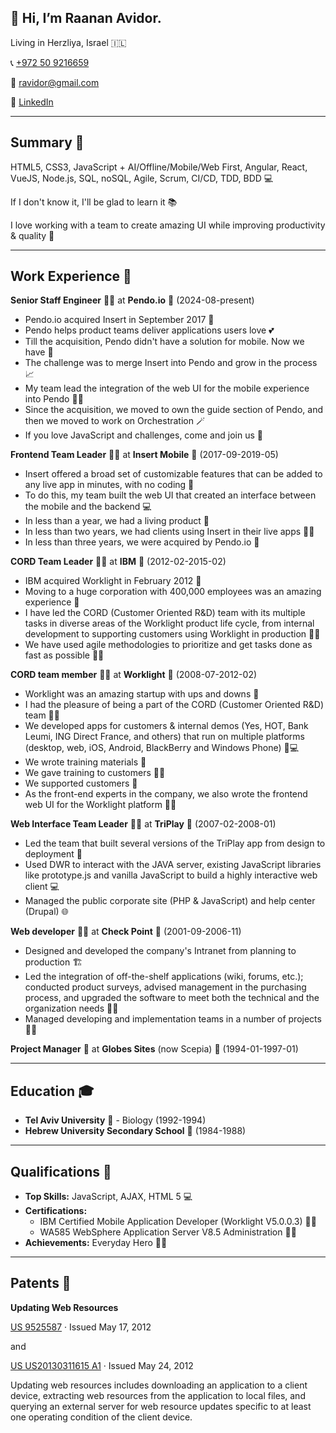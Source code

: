 ## 👋 Hi, I’m Raanan Avidor.

Living in Herzliya, Israel 🇮🇱

📞 [+972 50 9216659](tel:+972509216659)

📧 [ravidor@gmail.com](mailto:ravidor@gmail.com)

🔗 [LinkedIn](https://www.linkedin.com/in/raanan-avidor)

-----

## Summary 📝

HTML5, CSS3, JavaScript + AI/Offline/Mobile/Web First, Angular, React, VueJS, Node.js, SQL, noSQL, Agile, Scrum, CI/CD, TDD, BDD 💻

If I don't know it, I'll be glad to learn it 📚

I love working with a team to create amazing UI while improving productivity & quality 🚀

-----

## Work Experience 💼

**Senior Staff Engineer** 👨‍🔧 at **Pendo.io** 🏢 (2024-08-present)

  * Pendo.io acquired Insert in September 2017 🤝
  * Pendo helps product teams deliver applications users love 💕
  * Till the acquisition, Pendo didn't have a solution for mobile. Now we have 📱
  * The challenge was to merge Insert into Pendo and grow in the process 📈
  * My team lead the integration of the web UI for the mobile experience into Pendo 🧑‍💻
  * Since the acquisition, we moved to own the guide section of Pendo, and then we moved to work on Orchestration 🪄
  * If you love JavaScript and challenges, come and join us 💪

**Frontend Team Leader** 🧑‍💼 at **Insert Mobile** 🏢 (2017-09-2019-05)

  * Insert offered a broad set of customizable features that can be added to any live app in minutes, with no coding 📱
  * To do this, my team built the web UI that created an interface between the mobile and the backend 💻
  * In less than a year, we had a living product 🌱
  * In less than two years, we had clients using Insert in their live apps 🧑‍💼
  * In less than three years, we were acquired by Pendo.io 🚀

**CORD Team Leader** 🧑‍💼 at **IBM** 🏢 (2012-02-2015-02)

  * IBM acquired Worklight in February 2012 🤝
  * Moving to a huge corporation with 400,000 employees was an amazing experience 🏢
  * I have led the CORD (Customer Oriented R\&D) team with its multiple tasks in diverse areas of the Worklight product life cycle, from internal development to supporting customers using Worklight in production 🧑‍💻
  * We have used agile methodologies to prioritize and get tasks done as fast as possible 🏃‍♂️

**CORD team member** 👨‍🔧 at **Worklight** 🏢 (2008-07-2012-02)

  * Worklight was an amazing startup with ups and downs 🎢
  * I had the pleasure of being a part of the CORD (Customer Oriented R\&D) team 🧑‍💻
  * We developed apps for customers & internal demos (Yes, HOT, Bank Leumi, ING Direct France, and others) that run on multiple platforms (desktop, web, iOS, Android, BlackBerry and Windows Phone) 📱💻
  * We wrote training materials 📝
  * We gave training to customers 🧑‍🏫
  * We supported customers 🤝
  * As the front-end experts in the company, we also wrote the frontend web UI for the Worklight platform 🧑‍💻

**Web Interface Team Leader** 🧑‍💼 at **TriPlay** 🏢 (2007-02-2008-01)

  * Led the team that built several versions of the TriPlay app from design to deployment 🚀
  * Used DWR to interact with the JAVA server, existing JavaScript libraries like prototype.js and vanilla JavaScript to build a highly interactive web client 💻
  * Managed the public corporate site (PHP & JavaScript) and help center (Drupal) 🌐

**Web developer** 👨‍🔧 at **Check Point** 🏢 (2001-09-2006-11)

  * Designed and developed the company's Intranet from planning to production 🏗️
  * Led the integration of off-the-shelf applications (wiki, forums, etc.); conducted product surveys, advised management in the purchasing process, and upgraded the software to meet both the technical and the organization needs 🧑‍💻
  * Managed developing and implementation teams in a number of projects 🧑‍💼

**Project Manager** 💼 at **Globes Sites** (now Scepia) 🏢 (1994-01-1997-01)

-----

## Education 🎓

  * **Tel Aviv University** 🏢 - Biology (1992-1994)
  * **Hebrew University Secondary School** 🏫 (1984-1988)

-----

## Qualifications 🏅

  * **Top Skills:** JavaScript, AJAX, HTML 5 💻
  * **Certifications:**
      * IBM Certified Mobile Application Developer (Worklight V5.0.0.3) 🧑‍💻
      * WA585 WebSphere Application Server V8.5 Administration 👨‍🔧
  * **Achievements:** Everyday Hero 🦸‍♂️

-----

## Patents 🧾
**Updating Web Resources**

[US 9525587](http://patents.justia.com/patent/9525587) · Issued May 17, 2012

and

[US US20130311615 A1](http://appft1.uspto.gov/netacgi/nph-Parser?Sect1=PTO1&Sect2=HITOFF&d=PG01&p=1&u=/netahtml/PTO/srchnum.html&r=1&f=G&l=50&s1=20130311615.PGNR.) · Issued May 24, 2012

Updating web resources includes downloading an application to a client device, extracting web resources from the application to local files, and querying an external server for web resource updates specific to at least one operating condition of the client device.
<!---
ravidorr/ravidorr is a ✨ special ✨ repository because its `README.md` (this file) appears on your GitHub profile.
You can click the Preview link to take a look at your changes.
--->
